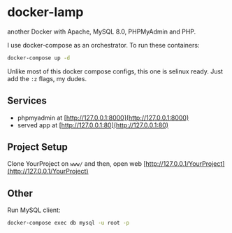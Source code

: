 # docker-lamp

another Docker with Apache, MySQL 8.0, PHPMyAdmin and PHP.

I use docker-compose as an orchestrator. To run these containers:

``` bash
docker-compose up -d
```

Unlike most of this docker compose configs, this one is selinux ready. Just add the `:z` flags, my dudes.

## Services
- phpmyadmin at [http://127.0.0.1:8000](http://127.0.0.1:8000)
- served app at [http://127.0.0.1:80](http://127.0.0.1:80)

## Project Setup
Clone YourProject on `www/` and then, open web [http://127.0.0.1/YourProject](http://127.0.0.1/YourProject)


## Other
Run MySQL client:

```bash
docker-compose exec db mysql -u root -p
```
